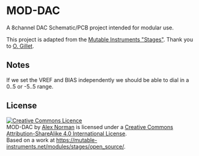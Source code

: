 # MOD-DAC

A 8channel DAC Schematic/PCB project intended for modular use.

This project is adapted from the [Mutable Instruments "Stages"](https://mutable-instruments.net/modules/stages/open_source/).
Thank you to [O. Gillet](https://mutable-instruments.net).

## Notes

If we set the VREF and BIAS independently we should be able to dial in a 0..5 or -5..5 range.

## License


<a rel="license" href="http://creativecommons.org/licenses/by-sa/4.0/"><img alt="Creative Commons Licence" style="border-width:0" src="https://i.creativecommons.org/l/by-sa/4.0/88x31.png" /></a><br /><span xmlns:dct="http://purl.org/dc/terms/" property="dct:title">MOD-DAC</span> by <a xmlns:cc="http://creativecommons.org/ns#" href="https://github.com/x37v/mod-dac" property="cc:attributionName" rel="cc:attributionURL">Alex Norman</a> is licensed under a <a rel="license" href="http://creativecommons.org/licenses/by-sa/4.0/">Creative Commons Attribution-ShareAlike 4.0 International License</a>.<br />Based on a work at <a xmlns:dct="http://purl.org/dc/terms/" href="https://mutable-instruments.net/modules/stages/open_source/" rel="dct:source">https://mutable-instruments.net/modules/stages/open_source/</a>.
